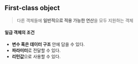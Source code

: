 ## First-class object

> 다른 객체들에 **일반적으로 적용 가능한 연산**을 모두 지원하는 객체


#### 일급 객체의 조건

- **변수 혹은 데이터 구조** 안에 담을 수 있다.
- **파라미터**로 전달할 수 있다.
- **리턴값**으로 사용할 수 있다.